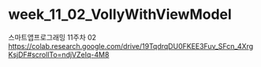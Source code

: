 # week_11_02_VollyWithViewModel
스마트앱프로그래밍 11주차 02
https://colab.research.google.com/drive/19TqdrqDU0FKEE3Fuv_SFcn_4XrgKsjDF#scrollTo=ndjVZeIq-4M8
